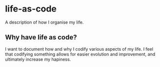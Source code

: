 # life-as-code
A description of how I organise my life.

## Why have life as code?
I want to document how and why I codify various aspects of my life. I feel that codifying something allows for easier evolution and improvement, and ultimately increase my hapiness.
